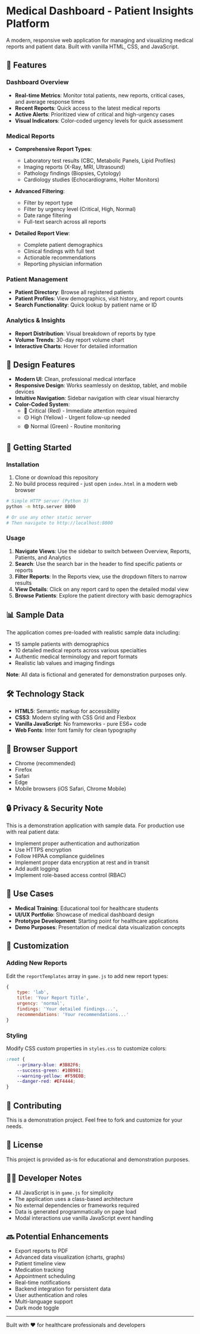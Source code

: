 # Medical Dashboard - Patient Insights Platform

A modern, responsive web application for managing and visualizing medical reports and patient data. Built with vanilla HTML, CSS, and JavaScript.

## 🏥 Features

### Dashboard Overview
- **Real-time Metrics**: Monitor total patients, new reports, critical cases, and average response times
- **Recent Reports**: Quick access to the latest medical reports
- **Active Alerts**: Prioritized view of critical and high-urgency cases
- **Visual Indicators**: Color-coded urgency levels for quick assessment

### Medical Reports
- **Comprehensive Report Types**:
  - Laboratory test results (CBC, Metabolic Panels, Lipid Profiles)
  - Imaging reports (X-Ray, MRI, Ultrasound)
  - Pathology findings (Biopsies, Cytology)
  - Cardiology studies (Echocardiograms, Holter Monitors)

- **Advanced Filtering**:
  - Filter by report type
  - Filter by urgency level (Critical, High, Normal)
  - Date range filtering
  - Full-text search across all reports

- **Detailed Report View**:
  - Complete patient demographics
  - Clinical findings with full text
  - Actionable recommendations
  - Reporting physician information

### Patient Management
- **Patient Directory**: Browse all registered patients
- **Patient Profiles**: View demographics, visit history, and report counts
- **Search Functionality**: Quick lookup by patient name or ID

### Analytics & Insights
- **Report Distribution**: Visual breakdown of reports by type
- **Volume Trends**: 30-day report volume chart
- **Interactive Charts**: Hover for detailed information

## 🎨 Design Features

- **Modern UI**: Clean, professional medical interface
- **Responsive Design**: Works seamlessly on desktop, tablet, and mobile devices
- **Intuitive Navigation**: Sidebar navigation with clear visual hierarchy
- **Color-Coded System**:
  - 🔴 Critical (Red) - Immediate attention required
  - 🟡 High (Yellow) - Urgent follow-up needed
  - 🟢 Normal (Green) - Routine monitoring

## 🚀 Getting Started

### Installation

1. Clone or download this repository
2. No build process required - just open `index.html` in a modern web browser

```bash
# Simple HTTP server (Python 3)
python -m http.server 8000

# Or use any other static server
# Then navigate to http://localhost:8000
```

### Usage

1. **Navigate Views**: Use the sidebar to switch between Overview, Reports, Patients, and Analytics
2. **Search**: Use the search bar in the header to find specific patients or reports
3. **Filter Reports**: In the Reports view, use the dropdown filters to narrow results
4. **View Details**: Click on any report card to open the detailed modal view
5. **Browse Patients**: Explore the patient directory with basic demographics

## 📊 Sample Data

The application comes pre-loaded with realistic sample data including:
- 15 sample patients with demographics
- 10 detailed medical reports across various specialties
- Authentic medical terminology and report formats
- Realistic lab values and imaging findings

**Note**: All data is fictional and generated for demonstration purposes only.

## 🛠️ Technology Stack

- **HTML5**: Semantic markup for accessibility
- **CSS3**: Modern styling with CSS Grid and Flexbox
- **Vanilla JavaScript**: No frameworks - pure ES6+ code
- **Web Fonts**: Inter font family for clean typography

## 📱 Browser Support

- Chrome (recommended)
- Firefox
- Safari
- Edge
- Mobile browsers (iOS Safari, Chrome Mobile)

## 🔒 Privacy & Security Note

This is a demonstration application with sample data. For production use with real patient data:
- Implement proper authentication and authorization
- Use HTTPS encryption
- Follow HIPAA compliance guidelines
- Implement proper data encryption at rest and in transit
- Add audit logging
- Implement role-based access control (RBAC)

## 🎯 Use Cases

- **Medical Training**: Educational tool for healthcare students
- **UI/UX Portfolio**: Showcase of medical dashboard design
- **Prototype Development**: Starting point for healthcare applications
- **Demo Purposes**: Presentation of medical data visualization concepts

## 📝 Customization

### Adding New Reports
Edit the `reportTemplates` array in `game.js` to add new report types:

```javascript
{
    type: 'lab',
    title: 'Your Report Title',
    urgency: 'normal',
    findings: 'Your detailed findings...',
    recommendations: 'Your recommendations...'
}
```

### Styling
Modify CSS custom properties in `styles.css` to customize colors:

```css
:root {
    --primary-blue: #3B82F6;
    --success-green: #10B981;
    --warning-yellow: #F59E0B;
    --danger-red: #EF4444;
}
```

## 🤝 Contributing

This is a demonstration project. Feel free to fork and customize for your needs.

## 📄 License

This project is provided as-is for educational and demonstration purposes.

## 👨‍💻 Developer Notes

- All JavaScript is in `game.js` for simplicity
- The application uses a class-based architecture
- No external dependencies or frameworks required
- Data is generated programmatically on page load
- Modal interactions use vanilla JavaScript event handling

## 🔜 Potential Enhancements

- Export reports to PDF
- Advanced data visualization (charts, graphs)
- Patient timeline view
- Medication tracking
- Appointment scheduling
- Real-time notifications
- Backend integration for persistent data
- User authentication and roles
- Multi-language support
- Dark mode toggle

---

Built with ❤️ for healthcare professionals and developers
